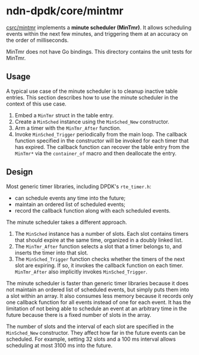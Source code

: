 # ndn-dpdk/core/mintmr

[csrc/mintmr](../../csrc/mintmr) implements a **minute scheduler (MinTmr)**.
It allows scheduling events within the next few minutes, and triggering them at an accuracy on the order of milliseconds.

MinTmr does not have Go bindings.
This directory contains the unit tests for MinTmr.

## Usage

A typical use case of the minute scheduler is to cleanup inactive table entries.
This section describes how to use the minute scheduler in the context of this use case.

1. Embed a `MinTmr` struct in the table entry.
2. Create a `MinSched` instance using the `MinSched_New` constructor.
3. Arm a timer with the `MinTmr_After` function.
4. Invoke `MinSched_Trigger` periodically from the main loop. The callback function specified in the constructor will be invoked for each timer that has expired. The callback function can recover the table entry from the `MinTmr*` via the `container_of` macro and then deallocate the entry.

## Design

Most generic timer libraries, including DPDK's `rte_timer.h`:

* can schedule events any time into the future;
* maintain an ordered list of scheduled events;
* record the callback function along with each scheduled events.

The minute scheduler takes a different approach.

1. The `MinSched` instance has a number of slots. Each slot contains timers that should expire at the same time, organized in a doubly linked list.
2. The `MinTmr_After` function selects a slot that a timer belongs to, and inserts the timer into that slot.
3. The `MinSched_Trigger` function checks whether the timers of the next slot are expiring. If so, it invokes the callback function on each timer. `MinTmr_After` also implicitly invokes `MinSched_Trigger`.

The minute scheduler is faster than generic timer libraries because it does not maintain an ordered list of scheduled events, but simply puts them into a slot within an array.
It also consumes less memory because it records only one callback function for all events instead of one for each event.
It has the limitation of not being able to schedule an event at an arbitrary time in the future because there is a fixed number of slots in the array.

The number of slots and the interval of each slot are specified in the `MinSched_New` constructor.
They affect how far in the future events can be scheduled.
For example, setting 32 slots and a 100 ms interval allows scheduling at most 3100 ms into the future.
